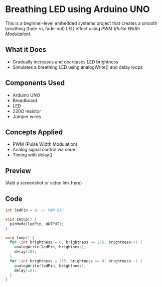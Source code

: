 # Breathing LED using Arduino UNO

This is a beginner-level embedded systems project that creates a smooth breathing (fade-in, fade-out) LED effect using *PWM (Pulse Width Modulation)*.

## What it Does
- Gradually increases and decreases LED brightness
- Simulates a breathing LED using analogWrite() and delay loops

## Components Used
- Arduino UNO
- Breadboard
- LED
- 220Ω resistor
- Jumper wires

## Concepts Applied
- PWM (Pulse Width Modulation)
- Analog signal control via code
- Timing with delay()

##  Preview
(Add a screenshot or video link here)

##  Code
```cpp
int ledPin = 9; // PWM pin

void setup() {
  pinMode(ledPin, OUTPUT);
}

void loop() {
  for (int brightness = 0; brightness <= 255; brightness++) {
    analogWrite(ledPin, brightness);
    delay(10);
  }
  for (int brightness = 255; brightness >= 0; brightness--) {
    analogWrite(ledPin, brightness);
    delay(10);
  }
}
